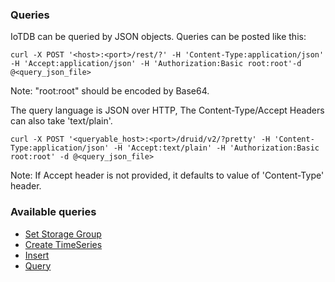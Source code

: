 <!--

    Licensed to the Apache Software Foundation (ASF) under one
    or more contributor license agreements.  See the NOTICE file
    distributed with this work for additional information
    regarding copyright ownership.  The ASF licenses this file
    to you under the Apache License, Version 2.0 (the
    "License"); you may not use this file except in compliance
    with the License.  You may obtain a copy of the License at
    
        http://www.apache.org/licenses/LICENSE-2.0
    
    Unless required by applicable law or agreed to in writing,
    software distributed under the License is distributed on an
    "AS IS" BASIS, WITHOUT WARRANTIES OR CONDITIONS OF ANY
    KIND, either express or implied.  See the License for the
    specific language governing permissions and limitations
    under the License.

-->

### Queries

IoTDB can be queried by JSON objects. Queries can be posted like this:

```
curl -X POST '<host>:<port>/rest/?' -H 'Content-Type:application/json' -H 'Accept:application/json' -H 'Authorization:Basic root:root'-d @<query_json_file>
```

Note: "root:root" should be encoded by Base64.

The query language is JSON over HTTP, The Content-Type/Accept Headers can also take 'text/plain'.

```
curl -X POST '<queryable_host>:<port>/druid/v2/?pretty' -H 'Content-Type:application/json' -H 'Accept:text/plain' -H 'Authorization:Basic root:root' -d @<query_json_file>
```

Note: If Accept header is not provided, it defaults to value of 'Content-Type' header.

### Available queries

* [Set Storage Group](./2-Set%20Storage%20Group.md)
* [Create TimeSeries](./3-Create%20TimeSeries)
* [Insert](4-Insert.md)
* [Query](5-Query.md)


